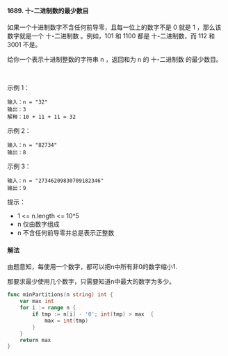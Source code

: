 #### 1689. 十-二进制数的最少数目
如果一个十进制数字不含任何前导零，且每一位上的数字不是 0 就是 1 ，那么该数字就是一个 十-二进制数 。例如，101 和 1100 都是 十-二进制数，而 112 和 3001 不是。

给你一个表示十进制整数的字符串 n ，返回和为 n 的 十-二进制数 的最少数目。

 

示例 1：
```
输入：n = "32"
输出：3
解释：10 + 11 + 11 = 32
```
示例 2：
```
输入：n = "82734"
输出：8
```
示例 3：
```
输入：n = "27346209830709182346"
输出：9
```

提示：

- 1 <= n.length <= 10^5
- n 仅由数字组成
- n 不含任何前导零并总是表示正整数

#### 解法
由题意知，每使用一个数字，都可以把n中所有非0的数字缩小1.

那要求最少使用几个数字，只需要知道n中最大的数字为多少。

```go
func minPartitions(n string) int {
    var max int 
    for i := range n {
        if tmp := n[i] - '0'; int(tmp) > max  {
            max = int(tmp)
        }
    }
    return max 
}
```
